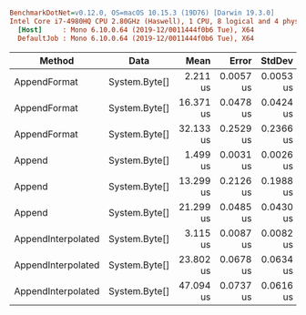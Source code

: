 ﻿``` ini

BenchmarkDotNet=v0.12.0, OS=macOS 10.15.3 (19D76) [Darwin 19.3.0]
Intel Core i7-4980HQ CPU 2.80GHz (Haswell), 1 CPU, 8 logical and 4 physical cores
  [Host]     : Mono 6.10.0.64 (2019-12/0011444f0b6 Tue), X64 
  DefaultJob : Mono 6.10.0.64 (2019-12/0011444f0b6 Tue), X64 

```

|             Method |          Data |      Mean |     Error |    StdDev | Ratio | RatioSD |
|------------------- |-------------- |----------:|----------:|----------:|------:|--------:|
|       AppendFormat | System.Byte[] |  2.211 us | 0.0057 us | 0.0053 us |  1.48 |    0.01 |
|       AppendFormat | System.Byte[] | 16.371 us | 0.0478 us | 0.0424 us | 10.92 |    0.03 |
|       AppendFormat | System.Byte[] | 32.133 us | 0.2529 us | 0.2366 us | 21.44 |    0.18 |
|             Append | System.Byte[] |  1.499 us | 0.0031 us | 0.0026 us |  1.00 |    0.00 |
|             Append | System.Byte[] | 13.299 us | 0.2126 us | 0.1988 us |  8.87 |    0.13 |
|             Append | System.Byte[] | 21.299 us | 0.0485 us | 0.0430 us | 14.21 |    0.04 |
| AppendInterpolated | System.Byte[] |  3.115 us | 0.0087 us | 0.0082 us |  2.08 |    0.01 |
| AppendInterpolated | System.Byte[] | 23.802 us | 0.0678 us | 0.0634 us | 15.89 |    0.05 |
| AppendInterpolated | System.Byte[] | 47.094 us | 0.0737 us | 0.0616 us | 31.43 |    0.07 |